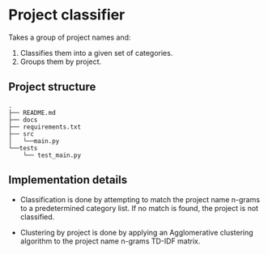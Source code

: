 # Project classifier
Takes a group of project names and:
 1. Classifies them into a given set of categories.
 2. Groups them by project.

## Project structure
```
.
├── README.md
├── docs
├── requirements.txt
├── src
│   └──main.py
└──tests
    └── test_main.py
```

## Implementation details
- Classification is done by attempting to match the project name n-grams to a predetermined category list.
If no match is found, the project is not classified.

- Clustering by project is done by applying an Agglomerative clustering algorithm to the project name n-grams TD-IDF matrix.
